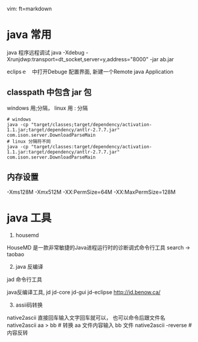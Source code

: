   vim: ft=markdown
# java 常用
java 程序远程调试
java -Xdebug -Xrunjdwp:transport=dt_socket,server=y,address="8000" -jar ab.jar

eclipsｅ　中打开Debuge 配置界面, 新建一个Remote java Application

## classpath 中包含 jar 包
windows 用;分隔， linux 用 : 分隔

	# windows
	java -cp "target/classes;target/dependency/activation-1.1.jar;target/dependency/antlr-2.7.7.jar" com.ison.server.DownloadParseMain 
	# linux 分隔符不同
	java -cp "target/classes:target/dependency/activation-1.1.jar:target/dependency/antlr-2.7.7.jar" com.ison.server.DownloadParseMain 

## 内存设置
-Xms128M
-Xmx512M 
-XX:PermSize=64M 
-XX:MaxPermSize=128M


# java 工具

1. housemd

HouseMD 是一款非常敏捷的Java进程运行时的诊断调式命令行工具 search -> taobao

2. java 反编译 

jad 命令行工具

java反编译工具, jd jd-core jd-gui jd-eclipse
http://jd.benow.ca/

3. assii码转换

native2ascii  直接回车输入文字回车就可以， 也可以命令后跟文件名
native2ascii  aa > bb   # 转换 aa 文件内容输入 bb 文件
native2ascii -reverse   # 内容反转